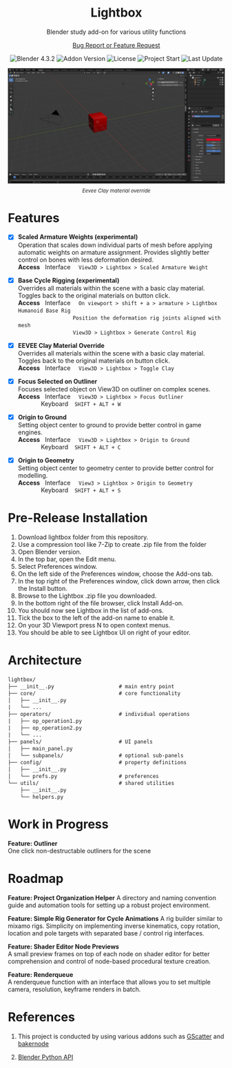<h1 align="center">
    Lightbox
</h1>
<p align="center">
    Blender study add-on for various utility functions
</p>

<p align="center">
    <a href="https://github.com/kutaycoskuner/project_lightbox/issues">Bug Report or Feature Request</a> 
</p>

<p align="center">
    <img alt="Blender 4.3.2" src="https://img.shields.io/badge/Blender-4.3.2-blue?logo=blender&logoColor=white" />
    <img alt="Addon Version" src="https://img.shields.io/badge/Addon_Version-0.6.0-blue" />
    <img alt="License" src="https://img.shields.io/badge/License-GPL%202.0%20or%20later-blue.svg" />
    <img alt="Project Start" src="https://img.shields.io/badge/project_start-25_Jul_2024-blue" />
    <img alt="Last Update" src="https://img.shields.io/github/last-commit/kutaycoskuner/project_lightbox" />
</p>

<p align="center">
    <img src="_display/v0.15_clay-overlay.gif" />
        <br>
    <sub><i> Eevee Clay material override</i></sub>
</p>

# Features
-   [x] **Scaled Armature Weights (experimental)**  
        Operation that scales down individual parts of mesh before applying automatic weights on armature assignment. Provides slightly better control on bones with less deformation desired.  
        **Access**
        &nbsp;
        Interface
        &ensp;&nbsp;
        `View3D > Lightbox > Scaled Armature Weight`  


-   [x] **Base Cycle Rigging (experimental)**  
        Overrides all materials within the scene with a basic clay material. Toggles back to the original materials on button click.  
        **Access**
        &nbsp;
        Interface
        &ensp;&nbsp;
        `On viewport > shift + a > armature > Lightbox Humanoid Base Rig`  
        &ensp;&ensp;&ensp;&ensp;&ensp;&ensp;&ensp;&ensp;&ensp;&ensp;&ensp;&ensp;&ensp;&ensp;&ensp;&ensp;&ensp;&nbsp;
        `Position the deformation rig joints aligned with mesh`  
        &ensp;&ensp;&ensp;&ensp;&ensp;&ensp;&ensp;&ensp;&ensp;&ensp;&ensp;&ensp;&ensp;&ensp;&ensp;&ensp;&ensp;&nbsp;
        `View3D > Lightbox > Generate Control Rig`  

-   [x] **EEVEE Clay Material Override**  
        Overrides all materials within the scene with a basic clay material. Toggles back to the original materials on button click.  
        **Access**
        &nbsp;
        Interface
        &ensp;&nbsp;
        `View3D > Lightbox > Toggle Clay`  

-   [x] **Focus Selected on Outliner**  
        Focuses selected object on View3D on outliner on complex scenes.  
        **Access**
        &nbsp;
        Interface
        &ensp;&nbsp;
        `View3D > Lightbox > Focus Outliner`   
        &emsp;&emsp;&emsp;&ensp; Keyboard
        &ensp;
        `SHIFT + ALT + W`

-   [x] **Origin to Ground**  
        Setting object center to ground to provide better control in game engines.  
        **Access**
        &nbsp;
        Interface
        &ensp;&nbsp;
        `View3D > Lightbox > Origin to Ground`   
        &emsp;&emsp;&emsp;&ensp; Keyboard
        &ensp;
        `SHIFT + ALT + C`

-   [x] **Origin to Geometry**  
        Setting object center to geometry center to provide better control for modelling.  
        **Access**
        &nbsp;
        Interface
        &ensp;&nbsp;
        `View3 > Lightbox > Origin to Geometry`   
        &emsp;&emsp;&emsp;&ensp; Keyboard
        &ensp;
        `SHIFT + ALT + S`

# Pre-Release Installation

1.  Download lightbox folder from this repository.
2.  Use a compression tool like 7-Zip to create .zip file from the folder
3.  Open Blender version.
4.  In the top bar, open the Edit menu.
5.  Select Preferences window.
6.  On the left side of the Preferences window, choose the Add-ons tab.
7.  In the top right of the Preferences window, click down arrow, then click the Install button.
8.  Browse to the Lightbox .zip file you downloaded.
9.  In the bottom right of the file browser, click Install Add-on.
10. You should now see Lightbox in the list of add-ons.
11. Tick the box to the left of the add-on name to enable it.
12. On your 3D Viewport press N to open context menus.
13. You should be able to see Lightbox UI on right of your editor.

# Architecture
```plaintext
lightbox/
├── __init__.py                     # main entry point       
├── core/                           # core functionality
│   ├── __init__.py
|   └── ...
├── operators/                      # individual operations
|   ├── op_operation1.py
|   ├── op_operation2.py
|   └── ...
├── panels/                         # UI panels
│   ├── main_panel.py
│   └── subpanels/                  # optional sub-panels
├── config/                         # property definitions
│   ├── __init__.py
│   └── prefs.py                    # preferences
└── utils/                          # shared utilities
    ├── __init__.py
    └── helpers.py
```

# Work in Progress
**Feature: Outliner**  
One click non-destructable outliners for the scene

# Roadmap
**Feature: Project Organization Helper**
A directory and naming convention guide and automation tools for setting up a robust project environment.

**Feature: Simple Rig Generator for Cycle Animations**
A rig builder similar to mixamo rigs. Simplicity on implementing inverse kinematics, copy rotation, location and pole targets with separated base / control rig interfaces.

**Feature: Shader Editor Node Previews**  
A small preview frames on top of each node on shader editor for better comprehension and control of node-based procedural texture creation.

**Feature: Renderqueue**  
 A renderqueue function with an interface that allows you to set multiple camera, resolution, keyframe renders in batch.

# References
1. This project is conducted by using various addons such as [GScatter](https://gscatter.com/gscatter) and [bakernode](https://github.com/avelgest/baker-node)

2. [Blender Python API](https://docs.blender.org/api/current/index.html)



<!-- [Return to top]() -->
